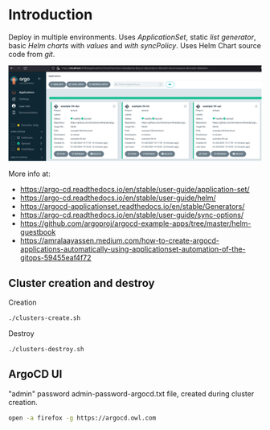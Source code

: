 # Introduction
Deploy in multiple environments. Uses *ApplicationSet*, static *list generator*, basic *Helm charts* with *values* and *with syncPolicy*. Uses Helm Chart source code from *git*.

![Appplications created by the applicationset](example-04.png)

More info at: 
- https://argo-cd.readthedocs.io/en/stable/user-guide/application-set/
- https://argo-cd.readthedocs.io/en/stable/user-guide/helm/
- https://argocd-applicationset.readthedocs.io/en/stable/Generators/
- https://argo-cd.readthedocs.io/en/stable/user-guide/sync-options/
- https://github.com/argoproj/argocd-example-apps/tree/master/helm-guestbook
- https://amralaayassen.medium.com/how-to-create-argocd-applications-automatically-using-applicationset-automation-of-the-gitops-59455eaf4f72



## Cluster creation and destroy

Creation
```bash
./clusters-create.sh
```

Destroy
```bash
./clusters-destroy.sh
```

## ArgoCD UI
"admin" password admin-password-argocd.txt file, created during cluster creation.

```bash
open -a firefox -g https://argocd.owl.com
```
